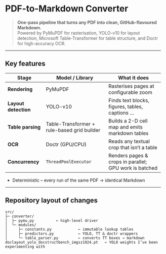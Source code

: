 # PDF-to-Markdown Converter

> **One-pass pipeline that turns any PDF into clean, GitHub-flavoured Markdown.**  
> Powered by PyMuPDF for rasterisation, YOLO-v10 for layout detection, Microsoft
> Table-Transformer for table structure, and Doctr for high-accuracy OCR.

---

## Key features
| Stage | Model / Library | What it does |
|-------|-----------------|--------------|
| **Rendering** | PyMuPDF | Rasterises pages at configurable zoom |
| **Layout detection** | YOLO-v10 | Finds text blocks, figures, tables, captions … |
| **Table parsing** | Table-Transformer + rule-based grid builder | Builds a 2-D cell map and emits markdown tables |
| **OCR** | Doctr (GPU/CPU) | Reads any textual crop that isn’t a table |
| **Concurrency** | `ThreadPoolExecutor` | Renders pages & crops in parallel; GPU work is batched |

* Deterministic – every run of the same PDF → identical Markdown  

---

## Repository layout of changes
```text
src/
├─ converter/
│  ├─ pymu.py          ← high-level driver
│  └─ modules/
│     ├─ constants.py            ← immutable lookup tables
│     ├─ predictors.py           ← YOLO, TT & doctr wrappers
│     └─ table_parser.py         ← converts TT boxes → markdown
doclayout_yolo_docstructbench_imgsz1024.pt   ← YOLO weights I’ve been experimenting with







